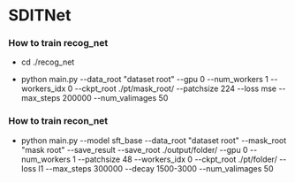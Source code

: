 # SDITNet

### How to train recog_net
- cd ./recog_net
 
- python main.py --data_root "dataset root" --gpu 0 --num_workers 1 --workers_idx 0 --ckpt_root ./pt/mask_root/ --patchsize 224 --loss mse --max_steps 200000 --num_valimages 50

### How to train recon_net

- python main.py --model sft_base --data_root "dataset root" --mask_root "mask root" --save_result --save_root ./output/folder/ --gpu 0 --num_workers 1 --patchsize 48 --workers_idx 0 --ckpt_root ./pt/folder/ --loss l1 --max_steps 300000 --decay 1500-3000 --num_valimages 50
